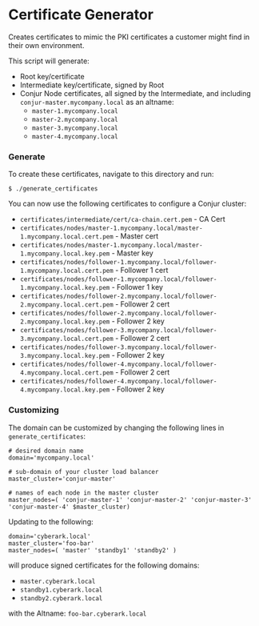 # Certificate Generator

Creates certificates to mimic the PKI certificates a customer might find in their own environment.

This script will generate:
- Root key/certificate
- Intermediate key/certificate, signed by Root
- Conjur Node certificates, all signed by the Intermediate, and including `conjur-master.mycompany.local` as an altname:
    - `master-1.mycompany.local`
    - `master-2.mycompany.local`
    - `master-3.mycompany.local`
    - `master-4.mycompany.local`

### Generate
To create these certificates, navigate to this directory and run:
```
$ ./generate_certificates
```

You can now use the following certificates to configure a Conjur cluster:
- `certificates/intermediate/cert/ca-chain.cert.pem` - CA Cert
- `certificates/nodes/master-1.mycompany.local/master-1.mycompany.local.cert.pem` - Master cert
- `certificates/nodes/master-1.mycompany.local/master-1.mycompany.local.key.pem` - Master key
- `certificates/nodes/follower-1.mycompany.local/follower-1.mycompany.local.cert.pem` - Follower 1 cert
- `certificates/nodes/follower-1.mycompany.local/follower-1.mycompany.local.key.pem` - Follower 1 key
- `certificates/nodes/follower-2.mycompany.local/follower-2.mycompany.local.cert.pem` - Follower 2 cert
- `certificates/nodes/follower-2.mycompany.local/follower-2.mycompany.local.key.pem` - Follower 2 key
- `certificates/nodes/follower-3.mycompany.local/follower-3.mycompany.local.cert.pem` - Follower 2 cert
- `certificates/nodes/follower-3.mycompany.local/follower-3.mycompany.local.key.pem` - Follower 2 key
- `certificates/nodes/follower-4.mycompany.local/follower-4.mycompany.local.cert.pem` - Follower 2 cert
- `certificates/nodes/follower-4.mycompany.local/follower-4.mycompany.local.key.pem` - Follower 2 key

### Customizing
The domain can be customized by changing the following lines in `generate_certificates`:
```
# desired domain name
domain='mycompany.local'

# sub-domain of your cluster load balancer
master_cluster='conjur-master'

# names of each node in the master cluster
master_nodes=( 'conjur-master-1' 'conjur-master-2' 'conjur-master-3' 'conjur-master-4' $master_cluster)
```

Updating to the following:
```
domain='cyberark.local'
master_cluster='foo-bar'
master_nodes=( 'master' 'standby1' 'standby2' )
```
will produce signed certificates for the following domains:
- `master.cyberark.local`
- `standby1.cyberark.local`
- `standby2.cyberark.local`

with the Altname: `foo-bar.cyberark.local`
